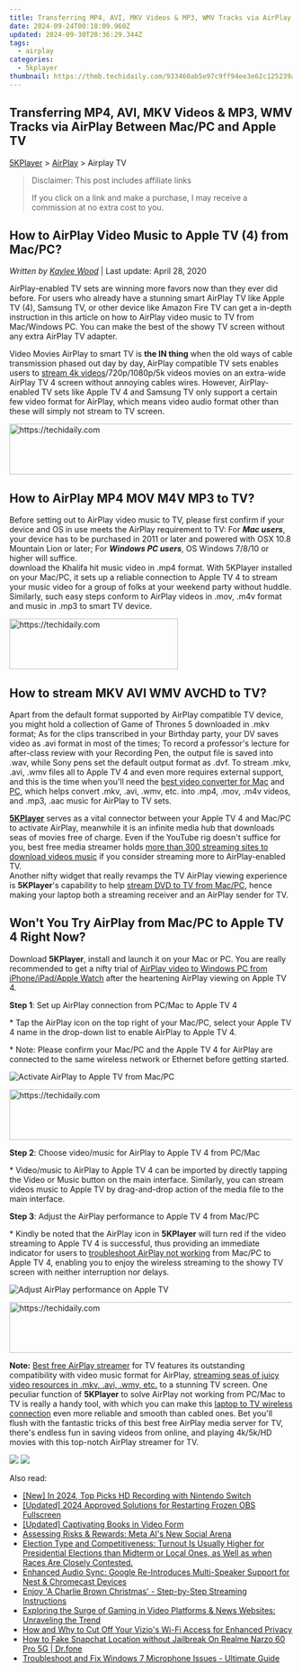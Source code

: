 ```yaml
---
title: Transferring MP4, AVI, MKV Videos & MP3, WMV Tracks via AirPlay Between Mac/PC and Apple TV
date: 2024-09-24T00:18:09.960Z
updated: 2024-09-30T20:36:29.344Z
tags:
  - airplay
categories:
  - 5kplayer
thumbnail: https://thmb.techidaily.com/933460ab5e97c9ff94ee3e62c125239a5731074d09b9d43607b3861f48a7087e.jpg
---
```


## Transferring MP4, AVI, MKV Videos & MP3, WMV Tracks via AirPlay Between Mac/PC and Apple TV

[5KPlayer](https://tools.techidaily.com/5kplayer/products/) \> [AirPlay](https://tools.techidaily.com/5kplayer/airplay/) \> Airplay TV

>  Disclaimer: This post includes affiliate links
>
>  If you click on a link and make a purchase, I may receive a commission at no extra cost to you.
>

## How to AirPlay Video Music to Apple TV (4) from Mac/PC?

 _Written by [Kaylee Wood](https://www.quora.com/profile/Amanda-Hu-21)_ | Last update: April 28, 2020

AirPlay-enabled TV sets are winning more favors now than they ever did before. For users who already have a stunning smart AirPlay TV like Apple TV (4), Samsung TV, or other device like Amazon Fire TV can get a in-depth instruction in this article on how to AirPlay video music to TV from Mac/Windows PC. You can make the best of the showy TV screen without any extra AirPlay TV adapter.

Video Movies AirPlay to smart TV is **the IN thing** when the old ways of cable transmission phased out day by day, AirPlay compatible TV sets enables users to [stream 4k videos](https://tools.techidaily.com/5kplayer/airplay/)/720p/1080p/5k videos movies on an extra-wide AirPlay TV 4 screen without annoying cables wires. However, AirPlay-enabled TV sets like Apple TV 4 and Samsung TV only support a certain few video format for AirPlay, which means video audio format other than these will simply not stream to TV screen.

<!-- affiliate ads begin -->
<a href="https://imp.i357552.net/c/5597632/999558/11832" target="_top" id="999558">
  <img src="//a.impactradius-go.com/display-ad/11832-999558" border="0" alt="https://techidaily.com" width="728" height="90"/>
</a>
<img height="0" width="0" src="https://imp.i357552.net/i/5597632/999558/11832" style="position:absolute;visibility:hidden;" border="0" />
<!-- affiliate ads end -->

## How to AirPlay MP4 MOV M4V MP3 to TV?

Before setting out to AirPlay video music to TV, please first confirm if your device and OS in use meets the AirPlay requirement to TV: For _**Mac users**_, your device has to be purchased in 2011 or later and powered with OSX 10.8 Mountain Lion or later; For **_Windows PC users_**, OS Windows 7/8/10 or higher will suffice.  
download the Khalifa hit music video in .mp4 format. With 5KPlayer installed on your Mac/PC, it sets up a reliable connection to Apple TV 4 to stream your music video for a group of folks at your weekend party without huddle. Similarly, such easy steps conform to AirPlay videos in .mov, .m4v format and music in .mp3 to smart TV device.

<!-- affiliate ads begin -->
<a href="https://aligracehair.sjv.io/c/5597632/2027190/19272" target="_top" id="2027190">
  <img src="//a.impactradius-go.com/display-ad/19272-2027190" border="0" alt="https://techidaily.com" width="300" height="90"/>
</a>
<img height="0" width="0" src="https://aligracehair.sjv.io/i/5597632/2027190/19272" style="position:absolute;visibility:hidden;" border="0" />
<!-- affiliate ads end -->

## How to stream MKV AVI WMV AVCHD to TV?

Apart from the default format supported by AirPlay compatible TV device, you might hold a collection of Game of Thrones 5 downloaded in .mkv format; As for the clips transcribed in your Birthday party, your DV saves video as .avi format in most of the times; To record a professor's lecture for after-class review with your Recording Pen, the output file is saved into .wav, while Sony pens set the default output format as .dvf. To stream .mkv, .avi, .wmv files all to Apple TV 4 and even more requires external support, and this is the time when you'll need the [best video converter for Mac](https://tools.techidaily.com/5kplayer/products/) and [PC](https://tools.techidaily.com/5kplayer/products/), which helps convert .mkv, .avi, .wmv, etc. into .mp4, .mov, .m4v videos, and .mp3, .aac music for AirPlay to TV sets.

**[5KPlayer](https://tools.techidaily.com/5kplayer/products/)** serves as a vital connector between your Apple TV 4 and Mac/PC to activate AirPlay, meanwhile it is an infinite media hub that downloads seas of movies free of charge. Even if the YouTube rig doesn't suffice for you, best free media streamer holds [more than 300 streaming sites to download videos music](https://tools.techidaily.com/5kplayer/youtube-download/) if you consider streaming more to AirPlay-enabled TV.  
 Another nifty widget that really revamps the TV AirPlay viewing experience is **5KPlayer**'s capability to help [stream DVD to TV from Mac/PC](https://tools.techidaily.com/5kplayer/airplay/), hence making your laptop both a streaming receiver and an AirPlay sender for TV.

## Won't You Try AirPlay from Mac/PC to Apple TV 4 Right Now?

Download **5KPlayer**, install and launch it on your Mac or PC. You are really recommended to get a nifty trial of [AirPlay video to Windows PC from iPhone/iPad/Apple Watch](https://tools.techidaily.com/5kplayer/airplay/) after the heartening AirPlay viewing on Apple TV 4.

**Step 1**: Set up AirPlay connection from PC/Mac to Apple TV 4 

\* Tap the AirPlay icon on the top right of your Mac/PC, select your Apple TV 4 name in the drop-down list to enable AirPlay to Apple TV 4.

\* Note: Please confirm your Mac/PC and the Apple TV 4 for AirPlay are connected to the same wireless network or Ethernet before getting started.

![Activate AirPlay to Apple TV from Mac/PC](https://www.5kplayer.com/airplay/img/5k-airplay-xsy-airplay-with-win10-15021501.jpg) 

<!-- affiliate ads begin -->
<a href="https://appsumo.8odi.net/c/5597632/2123727/7443" target="_top" id="2123727">
  <img src="//a.impactradius-go.com/display-ad/7443-2123727" border="0" alt="https://techidaily.com" width="728" height="90"/>
</a>
<img height="0" width="0" src="https://appsumo.8odi.net/i/5597632/2123727/7443" style="position:absolute;visibility:hidden;" border="0" />
<!-- affiliate ads end -->

**Step 2**: Choose video/music for AirPlay to Apple TV 4 from PC/Mac

\* Video/music to AirPlay to Apple TV 4 can be imported by directly tapping the Video or Music button on the main interface. Similarly, you can stream videos music to Apple TV by drag-and-drop action of the media file to the main interface.

**Step 3**: Adjust the AirPlay performance to Apple TV 4 from Mac/PC

\* Kindly be noted that the AirPlay icon in **5KPlayer** will turn red if the video streaming to Apple TV 4 is successful, thus providing an immediate indicator for users to [troubleshoot AirPlay not working](https://tools.techidaily.com/5kplayer/airplay/) from Mac/PC to Apple TV 4, enabling you to enjoy the wireless streaming to the showy TV screen with neither interruption nor delays.

![Adjust AirPlay performance on Apple TV](https://www.5kplayer.com/airplay/img/5k-airplay-airplay-with-win10-xsy-15021502.jpg) 

<!-- affiliate ads begin -->
<a href="https://aligracehair.sjv.io/c/5597632/2016170/19272" target="_top" id="2016170">
  <img src="//a.impactradius-go.com/display-ad/19272-2016170" border="0" alt="https://techidaily.com" width="728" height="90"/>
</a>
<img height="0" width="0" src="https://aligracehair.sjv.io/i/5597632/2016170/19272" style="position:absolute;visibility:hidden;" border="0" />
<!-- affiliate ads end -->

**Note:** [Best free AirPlay streamer](https://tools.techidaily.com/5kplayer/airplay/) for TV features its outstanding compatibility with video music format for AirPlay, [streaming seas of juicy video resources in .mkv, .avi, .wmv, etc.](https://tools.techidaily.com/5kplayer/airplay/) to a stunning TV screen. One peculiar function of **5KPlayer** to solve AirPlay not working from PC/Mac to TV is really a handy tool, with which you can make this [laptop to TV wireless connection](https://tools.techidaily.com/5kplayer/airplay/) even more reliable and smooth than cabled ones. Bet you'll flush with the fantastic tricks of this best free AirPlay media server for TV, there's endless fun in saving videos from online, and playing 4k/5k/HD movies with this top-notch AirPlay streamer for TV.

[![](https://www.5kplayer.com/airplay/../button/freedownwhitewin.png)](https://tools.techidaily.com/5kplayer/products/) [![](https://www.5kplayer.com/airplay/../button/freedownbackmac.png)](https://tools.techidaily.com/5kplayer/products/)

<ins class="adsbygoogle"
     style="display:block"
     data-ad-format="autorelaxed"
     data-ad-client="ca-pub-7571918770474297"
     data-ad-slot="1223367746"></ins>

<ins class="adsbygoogle"
     style="display:block"
     data-ad-client="ca-pub-7571918770474297"
     data-ad-slot="8358498916"
     data-ad-format="auto"
     data-full-width-responsive="true"></ins>

<span class="atpl-alsoreadstyle">Also read:</span>
<div><ul>
<li><a href="https://desktop-recording.techidaily.com/new-in-2024-top-picks-hd-recording-with-nintendo-switch/"><u>[New] In 2024, Top Picks HD Recording with Nintendo Switch</u></a></li>
<li><a href="https://desktop-recording.techidaily.com/updated-2024-approved-solutions-for-restarting-frozen-obs-fullscreen/"><u>[Updated] 2024 Approved Solutions for Restarting Frozen OBS Fullscreen</u></a></li>
<li><a href="https://fox-http.techidaily.com/updated-captivating-books-in-video-form/"><u>[Updated] Captivating Books in Video Form</u></a></li>
<li><a href="https://facebook.techidaily.com/assessing-risks-and-rewards-meta-ais-new-social-arena/"><u>Assessing Risks & Rewards: Meta AI's New Social Arena</u></a></li>
<li><a href="https://media-tips.techidaily.com/election-type-and-competitiveness-turnout-is-usually-higher-for-presidential-elections-than-midterm-or-local-ones-as-well-as-when-races-are-closely-conteste52/"><u>Election Type and Competitiveness: Turnout Is Usually Higher for Presidential Elections than Midterm or Local Ones, as Well as when Races Are Closely Contested.</u></a></li>
<li><a href="https://media-tips.techidaily.com/enhanced-audio-sync-google-re-introduces-multi-speaker-support-for-nest-and-chromecast-devices/"><u>Enhanced Audio Sync: Google Re-Introduces Multi-Speaker Support for Nest & Chromecast Devices</u></a></li>
<li><a href="https://media-tips.techidaily.com/enjoy-a-charlie-brown-christmas-step-by-step-streaming-instructions/"><u>Enjoy 'A Charlie Brown Christmas' - Step-by-Step Streaming Instructions</u></a></li>
<li><a href="https://media-tips.techidaily.com/exploring-the-surge-of-gaming-in-video-platforms-and-news-websites-unraveling-the-trend/"><u>Exploring the Surge of Gaming in Video Platforms & News Websites: Unraveling the Trend</u></a></li>
<li><a href="https://media-tips.techidaily.com/how-and-why-to-cut-off-your-vizios-wi-fi-access-for-enhanced-privacy/"><u>How and Why to Cut Off Your Vizio's Wi-Fi Access for Enhanced Privacy</u></a></li>
<li><a href="https://location-social.techidaily.com/how-to-fake-snapchat-location-without-jailbreak-on-realme-narzo-60-pro-5g-drfone-by-drfone-virtual-android/"><u>How to Fake Snapchat Location without Jailbreak On Realme Narzo 60 Pro 5G | Dr.fone</u></a></li>
<li><a href="https://sound-issues.techidaily.com/troubleshoot-and-fix-windows-7-microphone-issues-ultimate-guide/"><u>Troubleshoot and Fix Windows 7 Microphone Issues - Ultimate Guide</u></a></li>
</ul></div>

